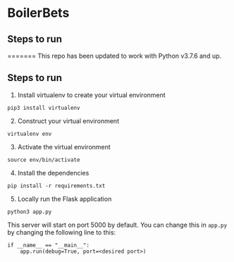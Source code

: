 # BoilerBets
## Steps to run
=======
This repo has been updated to work with Python v3.7.6 and up.
## Steps to run
1. Install virtualenv to create your virtual environment

`pip3 install virtualenv`

2. Construct your virtual environment

`virtualenv env`

3. Activate the virtual environment

`source env/bin/activate`

4. Install the dependencies

`pip install -r requirements.txt`

5. Locally run the Flask application

`python3 app.py`

This server will start on port 5000 by default. You can change this in `app.py` by changing the following line to this:
```
if __name__ == "__main__":
    app.run(debug=True, port=<desired port>)
```
